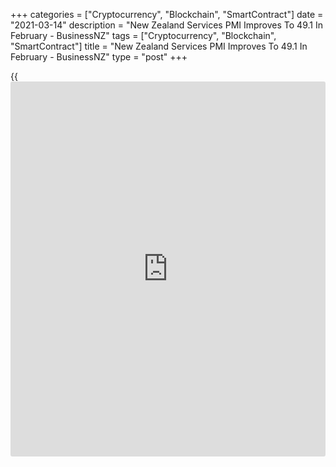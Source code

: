 +++
categories = ["Cryptocurrency", "Blockchain", "SmartContract"]
date = "2021-03-14"
description = "New Zealand Services PMI Improves To 49.1 In February - BusinessNZ"
tags = ["Cryptocurrency", "Blockchain", "SmartContract"]
title = "New Zealand Services PMI Improves To 49.1 In February - BusinessNZ"
type = "post"
+++

{{<iframe id="large-banner" src="https://www.bounty.group/#slide=6.0" width="100%" height="600" scrolling="no" style="border: 0px solid rgb(216, 221, 230); border-radius: 3px;">}}

The services sector in New Zealand continued to contract in February,
albeit at a slower pace, the latest survey from BusinessNZ showed on
Monday with a Performance of Services Index score of 49.1.

That's up from 48.0 in January, although it remains beneath the boom-or-
bust line of 50 that separates expansion from contraction.

Among the individual components, sales (50.8), employment (50.9) and new
orders (50.3) were in expansion territory, while inventories (45.9) and
supplier deliveries (40.8) continued to contract.

"When simply averaging across all responses to the PSI and PMI surveys
gives a composite reading of 51.6 for February," BNZ Senior Economist
Craig Ebert said. "But re-weighting for the fact services comprise
around 70 percent of the [economy][1] and the composite index yields
49.7. With this, we remain decidedly cautious on GDP growth for Q1."

For comments and feedback [contact](https://www.playgroundfx.com/contact/): editorial@rtt[news](https://www.letsplayfx.com/blog/forex-news-website/).com

[Economic News][1]

 **What parts of the world are seeing the best (and worst) economic
performances lately? Click[here][2] to check out our [Econ Scorecard][2]
and find out! See up-to-the-moment [ranking](https://www.playgroundfx.com/blog/crypto-exchange-ranking/)s for the best and worst
performers in [GDP][3], [unemployment rate][4], [inflation][5] and much
more.**

   1. www.rtt[news](https://www.letsplayfx.com/blog/forex-news-website/).com/Content/EconomicNews.aspx
   2. www.rtt[news](https://www.letsplayfx.com/blog/forex-news-website/).com/economic-scorecard/world-rank/industrial-production/highest-performance.aspx
   3. www.rtt[news](https://www.letsplayfx.com/blog/forex-news-website/).com/economic-scorecard/world-rank/GDP/highest-performance.aspx
   4. www.rtt[news](https://www.letsplayfx.com/blog/forex-news-website/).com/economic-scorecard/world-rank/unemployment-rate/lowest-performance.aspx
   5. www.rtt[news](https://www.letsplayfx.com/blog/forex-news-website/).com/economic-scorecard/world-rank/CPI/highest-performance.aspx